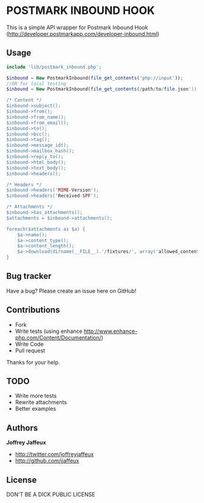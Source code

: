 POSTMARK INBOUND HOOK
=====================

This is a simple API wrapper for Postmark Inbound Hook (http://developer.postmarkapp.com/developer-inbound.html)


Usage
-----

``` php
include 'lib/postmark_inbound.php';

$inbound = New PostmarkInbound(file_get_contents('php://input'));
//OR for local testing
$inbound = New PostmarkInbound(file_get_contents(/path/to/file.json'));

/* Content */
$inbound->subject();
$inbound->from();
$inbound->from_name();
$inbound->from_email();
$inbound->to();
$inbound->bcc();
$inbound->tag();
$inbound->message_id();
$inbound->mailbox_hash();
$inbound->reply_to();
$inbound->html_body();
$inbound->text_body();
$inbound->headers();

/* Headers */
$inbound->headers('MIME-Version');
$inbound->headers('Received-SPF');

/* Attachments */
$inbound->has_attachments();
$attachments = $inbound->attachments();

foreach($attachments as $a) {
	$a->name();
	$a->content_type();
	$a->content_length();
	$a->download(dirname(__FILE__).'/fixtures/', array('allowed_content_types' => 'image/png'), '10000');
}
``` 

Bug tracker
-----------

Have a bug? Please create an issue here on GitHub!


Contributions
-------------

* Fork
* Write tests (using enhance http://www.enhance-php.com/Content/Documentation/)
* Write Code
* Pull request

Thanks for your help.


TODO
----

* Write more tests
* Rewrite attachments
* Better examples


Authors
-------

**Joffrey Jaffeux**

+ http://twitter.com/joffreyjaffeux
+ http://github.com/jjaffeux

License
---------------------

DON'T BE A DICK PUBLIC LICENSE